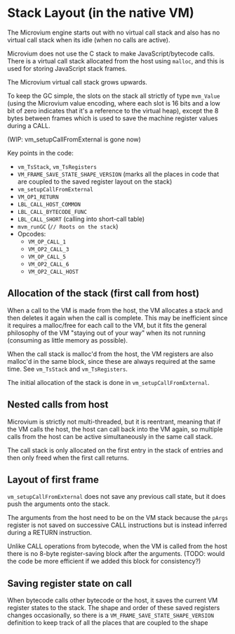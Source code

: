 # Stack Layout (in the native VM)

The Microvium engine starts out with no virtual call stack and also has no virtual call stack when its idle (when no calls are active).

Microvium does not use the C stack to make JavaScript/bytecode calls. There is a virtual call stack allocated from the host using `malloc`, and this is used for storing JavaScript stack frames.

The Microvium virtual call stack grows upwards.

To keep the GC simple, the slots on the stack all strictly of type `mvm_Value` (using the Microvium value encoding, where each slot is 16 bits and a low bit of zero indicates that it's a reference to the virtual heap), except the 8 bytes between frames which is used to save the machine register values during a CALL.

(WIP: vm_setupCallFromExternal is gone now)

Key points in the code:

  - `vm_TsStack`, `vm_TsRegisters`
  - `VM_FRAME_SAVE_STATE_SHAPE_VERSION` (marks all the places in code that are coupled to the saved register layout on the stack)
  - `vm_setupCallFromExternal`
  - `VM_OP1_RETURN`
  - `LBL_CALL_HOST_COMMON`
  - `LBL_CALL_BYTECODE_FUNC`
  - `LBL_CALL_SHORT` (calling into short-call table)
  - `mvm_runGC` (`// Roots on the stack`)
  - Opcodes:
    - `VM_OP_CALL_1`
    - `VM_OP2_CALL_3`
    - `VM_OP_CALL_5`
    - `VM_OP2_CALL_6`
    - `VM_OP2_CALL_HOST`

## Allocation of the stack (first call from host)

When a call to the VM is made from the host, the VM allocates a stack and then deletes it again when the call is complete. This may be inefficient since it requires a malloc/free for each call to the VM, but it fits the general philosophy of the VM "staying out of your way" when its not running (consuming as little memory as possible).

When the call stack is malloc'd from the host, the VM registers are also malloc'd in the same block, since these are always required at the same time. See `vm_TsStack` and `vm_TsRegisters`.

The initial allocation of the stack is done in `vm_setupCallFromExternal`.

## Nested calls from host

Microvium is strictly not multi-threaded, but it is reentrant, meaning that if the VM calls the host, the host can call back into the VM again, so multiple calls from the host can be active simultaneously in the same call stack.

The call stack is only allocated on the first entry in the stack of entries and then only freed when the first call returns.

## Layout of first frame

`vm_setupCallFromExternal` does not save any previous call state, but it does push the arguments onto the stack.

The arguments from the host need to be on the VM stack because the `pArgs` register is not saved on successive CALL instructions but is instead inferred during a RETURN instruction.

Unlike CALL operations from bytecode, when the VM is called from the host there is no 8-byte register-saving block after the arguments. (TODO: would the code be more efficient if we added this block for consistency?)

## Saving register state on call

When bytecode calls other bytecode or the host, it saves the current VM register states to the stack. The shape and order of these saved registers changes occasionally, so there is a `VM_FRAME_SAVE_STATE_SHAPE_VERSION` definition to keep track of all the places that are coupled to the shape